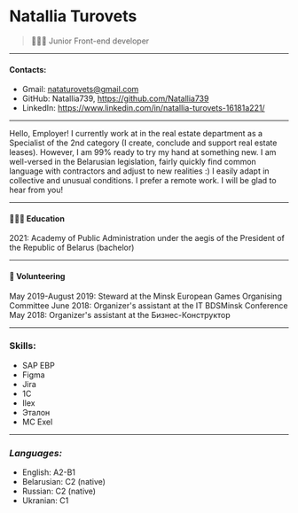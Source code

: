 # **Natallia Turovets**

> 👩🏼‍💻 Junior Front-end developer
-------


#### **Contacts:**
- Gmail: nataturovets@gmail.com
- GitHub: Natallia739, https://github.com/Natallia739
- LinkedIn: https://www.linkedin.com/in/natallia-turovets-16181a221/ 

*********
Hello, Employer! I currently work at  in the real estate department as a Specialist of the 2nd category (I create, conclude and support real estate leases). However, I am 99% ready to try my hand at something new. I am well-versed in the Belarusian legislation, fairly quickly find common language with contractors and adjust to new realities :) I easily adapt in collective and unusual conditions. I prefer a remote work. I will be glad to hear from you! 

*********
#### 👩🏼‍🎓 Education
2021: Academy of Public Administration under the aegis of the President of the Republic of Belarus (bachelor)

-------
#### 📌 Volunteering
May 2019-August 2019: Steward at the Minsk European Games Organising Committee
June 2018: Оrganizer's assistant at the IT BDSMinsk Conference
May 2018: Оrganizer's assistant at the Бизнес-Конструктор

-------
### **Skills:**

* SAP EBP
* Figma
* Jira
* 1C
* Ilex
* Эталон
* MC Exel

-------
### ***Languages:***

- English: A2-B1
- Belarusian: C2 (native)
- Russian: C2 (native)
- Ukranian: C1
